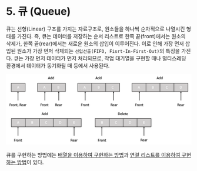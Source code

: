 # 5. 큐 (Queue)

큐는 선형(Linear) 구조를 가지는 자료구조로, 원소들을 하나씩 순차적으로 나열시킨 형태를 가진다. 즉, 큐는 데이터를 저장하는 순서 리스트로 한쪽 끝(front)에서는 원소의 삭제가, 한쪽 끝(rear)에서는 새로운 원소의 삽입이 이루어진다. 이로 인해 가장 먼저 삽입된 원소가 가장 먼저 삭제되는 `선입선출(FIFO, Fisrt-In-First-Out)`의 특징을 가진다. 큐는 가장 먼저 데이터가 먼저 처리되므로, 작업 대기열을 구현할 때나 멀티스레딩 환경에서 데이터가 동기화될 때 등에서 사용된다.

![img](./img/queue.png)

큐를 구현하는 방법에는 [배열을 이용하여 구현하는 방법](https://github.com/junghyun21/ssu-os-lab/tree/main/computer-science/data-structure/queue/01-array-queue)과 [연결 리스트를 이용하여 구현하는 방법](ttps://github.com/junghyun21/ssu-os-lab/tree/main/computer-science/data-structure/queue/02-linked-list-queue)이 있다.
